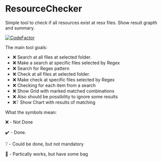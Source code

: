 # ResourceChecker
Simple tool to check if all resources exist at resx files. Show result grapth and summary.

[![CodeFactor](https://www.codefactor.io/repository/github/bbenetskyy/resourcechecker/badge)](https://www.codefactor.io/repository/github/bbenetskyy/resourcechecker)

The main tool goals:

* ❌ Search at all files at selected folder.
* ❌ Make a search at specific files selected by Regex
* ❌ Search for Regex pattern
* ❌ Check at all files at selected folder.
* ❌ Make check at specific files selected by Regex
* ❌ Checking for each item from a search
* ❌ Show Grid with marked matched combinations
* ❌ Also should be possibility to ignore some results
* ❌❔ Show Chart with results of matching

What the symbols mean:

❌ - Not Done

✔️ - Done.

❔ - Could be done, but not mandatory

🐛 - Partically works, but have some bag
